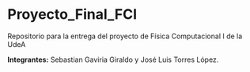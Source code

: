 # Proyecto_Final_FCI
Repositorio para la entrega del proyecto de Física Computacional I de la UdeA

**Integrantes:** Sebastian Gaviria Giraldo y José Luis Torres López.